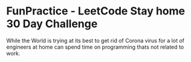 # FunPractice - LeetCode Stay home 30 Day Challenge 
While the World is trying at its best to get rid of Corona virus for a lot of engineers at home can spend time on programming thats
not related to work. 
